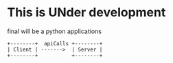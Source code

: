 # This is UNder development

final will be a python applications

```
+--------+  apiCalls +--------+
| Client | ------->  | Server |
+--------+           +--------+

```